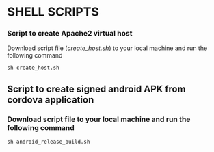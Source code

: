 # SHELL SCRIPTS

### Script to create Apache2 virtual host

Download script file (_create_host.sh_) to your local machine and run the following command

```
sh create_host.sh
```
## Script to create signed android APK from cordova application

### Download script file to your local machine and run the following command

```
sh android_release_build.sh

```

